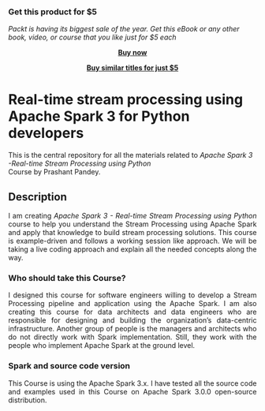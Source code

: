 
### Get this product for $5

<i>Packt is having its biggest sale of the year. Get this eBook or any other book, video, or course that you like just for $5 each</i>


<b><p align='center'>[Buy now](https://packt.link/9781803246543)</p></b>


<b><p align='center'>[Buy similar titles for just $5](https://subscription.packtpub.com/search)</p></b>


# Real-time stream processing using Apache Spark 3 for Python developers
This is the central repository for all the materials related to <em>Apache Spark 3 -Real-time Stream Processing using Python</em> <br>Course by Prashant Pandey.

</a>

<div>


<h2> Description </h2>
<p align="justify">
  I am creating <em>Apache Spark 3 - Real-time Stream Processing using Python </em>course to help you understand the Stream Processing using Apache Spark and apply that knowledge to build stream processing solutions. This course is example-driven and follows a working session like approach. We will be taking a live coding approach and explain all the needed concepts along the way.
</p>

<h3>Who should take this Course?</h3>
<p align="justify">
I designed this course for software engineers willing to develop a Stream Processing pipeline and application using the Apache Spark. I am also creating this course for data architects and data engineers who are responsible for designing and building the organization’s data-centric infrastructure. Another group of people is the managers and architects who do not directly work with Spark implementation. Still, they work with the people who implement Apache Spark at the ground level.
</p>

<h3>Spark and source code version</h3>
<p align="justify">
This Course is using the Apache Spark 3.x. I have tested all the source code and examples used in this Course on Apache Spark 3.0.0 open-source distribution.
</p>

</div>
